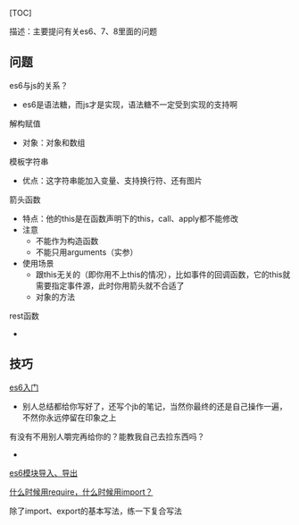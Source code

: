[TOC]

描述：主要提问有关es6、7、8里面的问题

## 问题

es6与js的关系？

- es6是语法糖，而js才是实现，语法糖不一定受到实现的支持啊

解构赋值

- 对象：对象和数组

模板字符串

- 优点：这字符串能加入变量、支持换行符、还有图片

箭头函数

- 特点：他的this是在函数声明下的this，call、apply都不能修改
- 注意
  - 不能作为构造函数
  - 不能只用arguments（实参）
- 使用场景
  - 跟this无关的（即你用不上this的情况），比如事件的回调函数，它的this就需要指定事件源，此时你用箭头就不合适了
  - 对象的方法

rest函数

- 

## 技巧

[es6入门](https://juejin.cn/post/6844903959283367950)

- 别人总结都给你写好了，还写个jb的笔记，当然你最终的还是自己操作一遍，不然你永远停留在印象之上

有没有不用别人嚼完再给你的？能教我自己去捡东西吗？

- 

[es6模块导入、导出](https://juejin.cn/post/6844903959283367950)

[什么时候用require，什么时候用import？](https://blog.csdn.net/kingAn123/article/details/89291372)

除了import、export的基本写法，练一下复合写法

